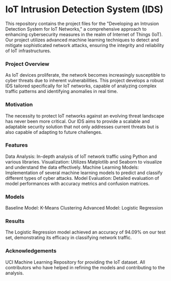# IoT Intrusion Detection System (IDS)
This repository contains the project files for the "Developing an Intrusion Detection System for IoT Networks," a comprehensive approach to enhancing cybersecurity measures in the realm of Internet of Things (IoT). Our project utilizes advanced machine learning techniques to detect and mitigate sophisticated network attacks, ensuring the integrity and reliability of IoT infrastructures.

### Project Overview
As IoT devices proliferate, the network becomes increasingly susceptible to cyber threats due to inherent vulnerabilities. This project develops a robust IDS tailored specifically for IoT networks, capable of analyzing complex traffic patterns and identifying anomalies in real time.

### Motivation
The necessity to protect IoT networks against an evolving threat landscape has never been more critical. Our IDS aims to provide a scalable and adaptable security solution that not only addresses current threats but is also capable of adapting to future challenges.

### Features
Data Analysis: In-depth analysis of IoT network traffic using Python and various libraries.
Visualization: Utilizes Matplotlib and Seaborn to visualize and understand the data effectively.
Machine Learning Models: Implementation of several machine learning models to predict and classify different types of cyber attacks.
Model Evaluation: Detailed evaluation of model performances with accuracy metrics and confusion matrices.

### Models
Baseline Model: K-Means Clustering
Advanced Model: Logistic Regression

### Results
The Logistic Regression model achieved an accuracy of 94.09% on our test set, demonstrating its efficacy in classifying network traffic.

### Acknowledgements
UCI Machine Learning Repository for providing the IoT dataset.
All contributors who have helped in refining the models and contributing to the analysis.
